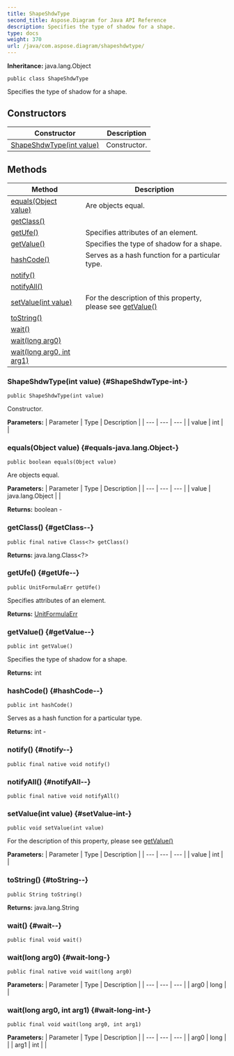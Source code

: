 ```yaml
---
title: ShapeShdwType
second_title: Aspose.Diagram for Java API Reference
description: Specifies the type of shadow for a shape.
type: docs
weight: 370
url: /java/com.aspose.diagram/shapeshdwtype/
---
```


**Inheritance:**
java.lang.Object
```
public class ShapeShdwType
```

Specifies the type of shadow for a shape.
## Constructors

| Constructor | Description |
| --- | --- |
| [ShapeShdwType(int value)](#ShapeShdwType-int-) | Constructor. |
## Methods

| Method | Description |
| --- | --- |
| [equals(Object value)](#equals-java.lang.Object-) | Are objects equal. |
| [getClass()](#getClass--) |  |
| [getUfe()](#getUfe--) | Specifies attributes of an element. |
| [getValue()](#getValue--) | Specifies the type of shadow for a shape. |
| [hashCode()](#hashCode--) | Serves as a hash function for a particular type. |
| [notify()](#notify--) |  |
| [notifyAll()](#notifyAll--) |  |
| [setValue(int value)](#setValue-int-) | For the description of this property, please see [getValue()](../../com.aspose.diagram/shapeshdwtype\#getValue--) |
| [toString()](#toString--) |  |
| [wait()](#wait--) |  |
| [wait(long arg0)](#wait-long-) |  |
| [wait(long arg0, int arg1)](#wait-long-int-) |  |
### ShapeShdwType(int value) {#ShapeShdwType-int-}
```
public ShapeShdwType(int value)
```


Constructor.

**Parameters:**
| Parameter | Type | Description |
| --- | --- | --- |
| value | int |  |

### equals(Object value) {#equals-java.lang.Object-}
```
public boolean equals(Object value)
```


Are objects equal.

**Parameters:**
| Parameter | Type | Description |
| --- | --- | --- |
| value | java.lang.Object |  |

**Returns:**
boolean - 
### getClass() {#getClass--}
```
public final native Class<?> getClass()
```




**Returns:**
java.lang.Class<?>
### getUfe() {#getUfe--}
```
public UnitFormulaErr getUfe()
```


Specifies attributes of an element.

**Returns:**
[UnitFormulaErr](../../com.aspose.diagram/unitformulaerr)
### getValue() {#getValue--}
```
public int getValue()
```


Specifies the type of shadow for a shape.

**Returns:**
int
### hashCode() {#hashCode--}
```
public int hashCode()
```


Serves as a hash function for a particular type.

**Returns:**
int - 
### notify() {#notify--}
```
public final native void notify()
```




### notifyAll() {#notifyAll--}
```
public final native void notifyAll()
```




### setValue(int value) {#setValue-int-}
```
public void setValue(int value)
```


For the description of this property, please see [getValue()](../../com.aspose.diagram/shapeshdwtype\#getValue--)

**Parameters:**
| Parameter | Type | Description |
| --- | --- | --- |
| value | int |  |

### toString() {#toString--}
```
public String toString()
```




**Returns:**
java.lang.String
### wait() {#wait--}
```
public final void wait()
```




### wait(long arg0) {#wait-long-}
```
public final native void wait(long arg0)
```




**Parameters:**
| Parameter | Type | Description |
| --- | --- | --- |
| arg0 | long |  |

### wait(long arg0, int arg1) {#wait-long-int-}
```
public final void wait(long arg0, int arg1)
```




**Parameters:**
| Parameter | Type | Description |
| --- | --- | --- |
| arg0 | long |  |
| arg1 | int |  |

